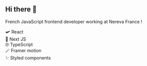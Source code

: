 ## Hi there 👋

French JavaScript frontend developer working at Nereva France !

🛩️ React\
🚀 Next JS\
🤓 TypeScript\
🪄 Framer motion\
✨ Styled components




<!--
[![Top Langs](https://github-readme-stats.vercel.app/api/top-langs/?username=paulbinot&layout=compact&theme=dracula)](https://github.com/anuraghazra/github-readme-stats)
[![Les Stats GitHub de Anurag](https://github-readme-stats.vercel.app/api?username=paulbinot&count_private=true&show_icons=true&theme=dracula)](https://github.com/anuraghazra/github-readme-stats)

**paulbinot/paulbinot** is a ✨ _special_ ✨ repository because its `README.md` (this file) appears on your GitHub profile.

Here are some ideas to get you started:

- 🔭 I’m currently working on ...
- 🌱 I’m currently learning ...
- 👯 I’m looking to collaborate on ...
- 🤔 I’m looking for help with ...
- 💬 Ask me about ...
- 📫 How to reach me: ...
- 😄 Pronouns: ...
- ⚡ Fun fact: ...
-->
